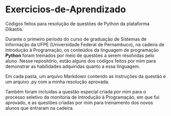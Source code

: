 # Exercicios-de-Aprendizado

Códigos feitos para resolução de questões de Python da plataforma Dikastis.

Durante o primeiro período do curso de graduação de Sistemas de Informação da UFPE (Universidade Federal de Pernambuco), na cadeira de Introdução à Programação, os conteúdos da linguagem de programação **Python** foram treinados por meio de questões a serem resolvidas pelo aluno. Nesse repositório, estão alguns dos códigos feitos por mim para demonstrar as habilidades adquiridas quanto a essa linguagem.

Em cada pasta, um arquivo Markdown contendo as instruções da questão e um arquivo .py com a minha resolução aprovada.

Também foram incluídas a questão especial criada por mim para o processo seletivo da monitoria de Introdução à Programação, em que fui aprovado, e as questões criadas por mim para treinamento dos novos alunos que entraram na cadeira.
